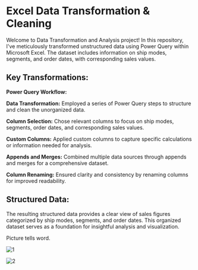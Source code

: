 # Excel Data Transformation & Cleaning
Welcome to Data Transformation and Analysis project! In this repository, I've meticulously transformed unstructured data using Power Query within Microsoft Excel. The dataset includes information on ship modes, segments, and order dates, with corresponding sales values.
<h2>Key Transformations:</h2>
<strong>Power Query Workflow:</strong>

<strong>Data Transformation:</strong> Employed a series of Power Query steps to structure and clean the unorganized  data.

<strong>Column Selection:</strong> Chose relevant columns to focus on ship modes, segments, order dates, and corresponding sales values.

<strong>Custom Columns:</strong> Applied custom columns to capture specific calculations or information needed for analysis.

<strong>Appends and Merges:</strong> Combined multiple data sources through appends and merges for a comprehensive dataset.

<strong>Column Renaming:</strong> Ensured clarity and consistency by renaming columns for improved readability.


<h2>Structured Data:</h2>
The resulting structured data provides a clear view of sales figures categorized by ship modes, segments, and order dates. This organized dataset serves as a foundation for insightful analysis and visualization.

Picture tells word.

![1](https://github.com/skbd9/Excel_Data_Transformation_-_Cleaning/assets/108250623/3aad3de2-c570-4b35-bdd5-30959a1b9ddb)

![2](https://github.com/skbd9/Excel_Data_Transformation_-_Cleaning/assets/108250623/15851242-48fb-4bf9-9ba4-5ecef2869792)

